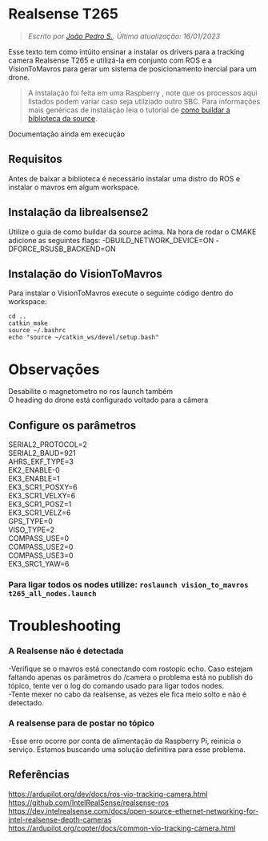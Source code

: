 # Realsense T265

> *Escrito por [João Pedro S.](https://github.com/J0t4py). Última atualização: 16/01/2023* 

Esse texto tem como intúito ensinar a instalar os drivers para a tracking camera Realsense T265 e utilizá-la em conjunto com ROS e a VisionToMavros para gerar um sistema de posicionamento inercial para um drone.

>A instalação foi feita em uma Raspberry , note que os processos aqui listados podem variar caso seja utilziado outro SBC. Para informações mais genéricas de instalação leia o tutorial de [como buildar a biblioteca da source](https://github.com/i2o3dlimited/librealsense2/blob/master/doc/installation.md).

Documentação ainda em execução
## Requisitos

Antes de baixar a biblioteca é necessário instalar uma distro do ROS e instalar o mavros em algum workspace. 

## Instalação da librealsense2

Utilize o guia de como buildar da source acima. Na hora de rodar o CMAKE adicione as seguintes flags: 
-DBUILD_NETWORK_DEVICE=ON
-DFORCE_RSUSB_BACKEND=ON

## Instalação do VisionToMavros
Para instalar o VisionToMavros execute o seguinte código dentro do workspace:

 ``` git clone https://github.com/hoangthien94/vision_to_mavros.git
cd ..
catkin_make
source ~/.bashrc
echo "source ~/catkin_ws/devel/setup.bash"
```

# Observações
Desabilite o magnetometro no ros launch também  
O heading do drone está configurado voltado para a câmera


## Configure os parâmetros
SERIAL2_PROTOCOL=2  
SERIAL2_BAUD=921  
AHRS_EKF_TYPE=3  
EK2_ENABLE-0  
EK3_ENABLE=1  
EK3_SCR1_POSXY=6  
EK3_SCR1_VELXY=6  
EK3_SCR1_POSZ=1  
EK3_SCR1_VELZ=6  
GPS_TYPE=0  
VISO_TYPE=2  
COMPASS_USE=0  
COMPASS_USE2=0  
COMPASS_USE3=0  
EK3_SRC1_YAW=6  

### Para ligar todos os nodes utilize: ``roslaunch vision_to_mavros t265_all_nodes.launch``


# Troubleshooting

### A Realsense não é detectada

-Verifique se o mavros está conectando com rostopic echo. Caso estejam faltando apenas os parâmetros do /camera o problema está no publish do tópico, tente ver o log do comando usado para ligar todos nodes.  
-Tente mexer no cabo da realsense, as vezes ele fica meio solto e não é detectado.

### A realsense para de postar no tópico

-Esse erro ocorre por conta de alimentação da Raspberry Pi, reinicia o serviço. Estamos buscando uma solução definitiva para esse problema.

## Referências
https://ardupilot.org/dev/docs/ros-vio-tracking-camera.html  
https://github.com/IntelRealSense/realsense-ros   
https://dev.intelrealsense.com/docs/open-source-ethernet-networking-for-intel-realsense-depth-cameras  
https://ardupilot.org/copter/docs/common-vio-tracking-camera.html  
